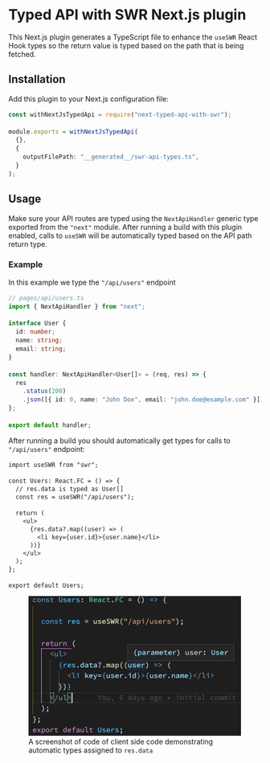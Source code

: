 # Typed API with SWR Next.js plugin

This Next.js plugin generates a TypeScript file to enhance the `useSWR` React Hook types so the return value is typed based on the path that is being fetched.

## Installation

Add this plugin to your Next.js configuration file:

```ts
const withNextJsTypedApi = require("next-typed-api-with-swr");

module.exports = withNextJsTypedApi(
  {},
  {
    outputFilePath: "__generated__/swr-api-types.ts",
  }
);
```

## Usage

Make sure your API routes are typed using the `NextApiHandler` generic type exported from the `"next"` module. After running a build with this plugin enabled, calls to `useSWR` will be automatically typed based on the API path return type.

### Example

In this example we type the `"/api/users"` endpoint

```ts
// pages/api/users.ts
import { NextApiHandler } from "next";

interface User {
  id: number;
  name: string;
  email: string;
}

const handler: NextApiHandler<User[]> = (req, res) => {
  res
    .status(200)
    .json([{ id: 0, name: "John Doe", email: "john.doe@example.com" }]);
};

export default handler;
```

After running a build you should automatically get types for calls to `"/api/users"` endpoint:

```tsx
import useSWR from "swr";

const Users: React.FC = () => {
  // res.data is typed as User[]
  const res = useSWR("/api/users");

  return (
    <ul>
      {res.data?.map((user) => (
        <li key={user.id}>{user.name}</li>
      ))}
    </ul>
  );
};

export default Users;
```

<figure>
    <img src="./screenshot.png" width="423" />
    <figcaption>
    A screenshot of code of client side code demonstrating automatic types assigned to <code>res.data</code>
    </figcaption>
</figure>
